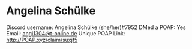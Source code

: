 # Angelina Schülke

Discord username: Angelina Schülke (she/her)#7952
DMed a POAP: Yes
Email: angi1304@t-online.de
Unique POAP Link: 
http://POAP.xyz/claim/suxjf5